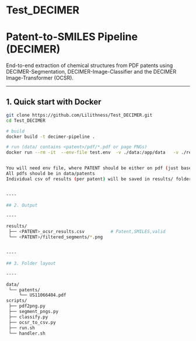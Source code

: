 # Test_DECIMER


# Patent-to-SMILES Pipeline (DECIMER)

End-to-end extraction of chemical structures from PDF patents using
DECIMER-Segmentation, DECIMER-Image-Classifier and the
DECIMER Image-Transformer (OCSR).

---

## 1. Quick start with Docker

```bash
git clone https://github.com/Lilithness/Test_DECIMER.git
cd Test_DECIMER

# build
docker build -t decimer-pipeline .

# run (data/ contains <patent>/pdf/*.pdf or page PNGs)
docker run --rm -it  --env-file test.env  -v ./data:/app/data   -v ./results:/app/results   decimer-pipeline /bin/bash


You will need env file, where PATENT should be either on pdf (just basename.pdf) or a txt file with \n separated list of pdfs
All pdfs should be in data/patents
Individual csv of results (per patent) will be saved in results/ folder 


----

## 2. Output

----

results/
 ├── <PATENT>_ocsr_results.csv          # Patent,SMILES,valid
 └── <PATENT>/filtered_segments/*.png


----

## 3. Folder layout

----

data/
 └── patents/
     └── US11066404.pdf         
scripts/
 ├── pdf2png.py
 ├── segment_pngs.py
 ├── classify.py
 ├── ocsr_to_csv.py
 ├── run.sh
 └── handler.sh
